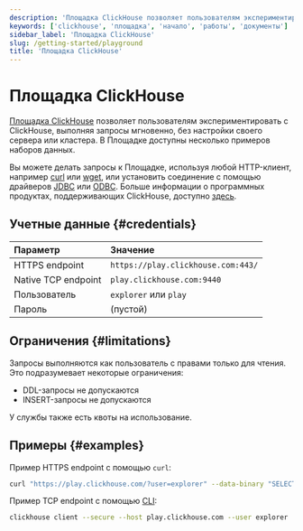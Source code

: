 ```yaml
---
description: 'Площадка ClickHouse позволяет пользователям экспериментировать с ClickHouse, выполняя запросы мгновенно, без настройки своего сервера или кластера.'
keywords: ['clickhouse', 'площадка', 'начало', 'работы', 'документы']
sidebar_label: 'Площадка ClickHouse'
slug: /getting-started/playground
title: 'Площадка ClickHouse'
---
```



# Площадка ClickHouse

[Площадка ClickHouse](https://sql.clickhouse.com) позволяет пользователям экспериментировать с ClickHouse, выполняя запросы мгновенно, без настройки своего сервера или кластера. В Площадке доступны несколько примеров наборов данных.

Вы можете делать запросы к Площадке, используя любой HTTP-клиент, например [curl](https://curl.haxx.se) или [wget](https://www.gnu.org/software/wget/), или установить соединение с помощью драйверов [JDBC](../interfaces/jdbc.md) или [ODBC](../interfaces/odbc.md). Больше информации о программных продуктах, поддерживающих ClickHouse, доступно [здесь](../integrations/index.mdx).

## Учетные данные {#credentials}

| Параметр           | Значение                             |
|:--------------------|:-------------------------------------|
| HTTPS endpoint      | `https://play.clickhouse.com:443/`  |
| Native TCP endpoint | `play.clickhouse.com:9440`          |
| Пользователь        | `explorer` или `play`                |
| Пароль             | (пустой)                            |

## Ограничения {#limitations}

Запросы выполняются как пользователь с правами только для чтения. Это подразумевает некоторые ограничения:

- DDL-запросы не допускаются
- INSERT-запросы не допускаются

У службы также есть квоты на использование.

## Примеры {#examples}

Пример HTTPS endpoint с помощью `curl`:

```bash
curl "https://play.clickhouse.com/?user=explorer" --data-binary "SELECT 'Play ClickHouse'"
```

Пример TCP endpoint с помощью [CLI](../interfaces/cli.md):

```bash
clickhouse client --secure --host play.clickhouse.com --user explorer
```
